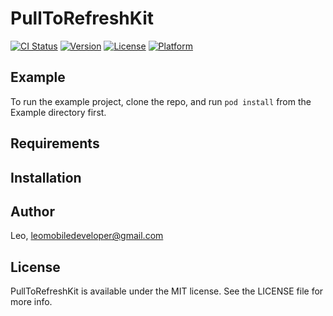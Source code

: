 # PullToRefreshKit

[![CI Status](http://img.shields.io/travis/Leo/PullToRefreshKit.svg?style=flat)](https://travis-ci.org/Leo/PullToRefreshKit)
[![Version](https://img.shields.io/cocoapods/v/PullToRefreshKit.svg?style=flat)](http://cocoapods.org/pods/PullToRefreshKit)
[![License](https://img.shields.io/cocoapods/l/PullToRefreshKit.svg?style=flat)](http://cocoapods.org/pods/PullToRefreshKit)
[![Platform](https://img.shields.io/cocoapods/p/PullToRefreshKit.svg?style=flat)](http://cocoapods.org/pods/PullToRefreshKit)

## Example

To run the example project, clone the repo, and run `pod install` from the Example directory first.

## Requirements

## Installation

## Author

Leo, leomobiledeveloper@gmail.com

## License

PullToRefreshKit is available under the MIT license. See the LICENSE file for more info.
